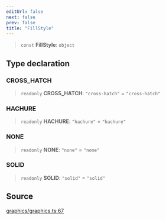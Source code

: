 ```yaml
---
editUrl: false
next: false
prev: false
title: "FillStyle"
---
```


> `const` **FillStyle**: `object`

## Type declaration

### CROSS\_HATCH

> `readonly` **CROSS\_HATCH**: `"cross-hatch"` = `"cross-hatch"`

### HACHURE

> `readonly` **HACHURE**: `"hachure"` = `"hachure"`

### NONE

> `readonly` **NONE**: `"none"` = `"none"`

### SOLID

> `readonly` **SOLID**: `"solid"` = `"solid"`

## Source

[graphics/graphics.ts:67](https://github.com/dgmjs/dgmjs/blob/main/packages/core/src/graphics/graphics.ts#L67)

